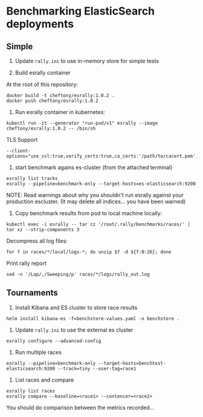 # Benchmarking ElasticSearch deployments

## Simple

1. Update `rally.ini` to use in-memory store for simple tests

1. Build esrally container

At the root of this repository:
```
docker build -t cheftony/esrally:1.0.2 .
docker push cheftony/esrally:1.0.2
```

1. Run esrally container in kubernetes:

```
kubectl run -it --generator "run-pod/v1" esrally --image cheftony/esrally:1.0.2 -- /bin/sh
```

TLS Support
```
--client-options="use_ssl:true,verify_certs:true,ca_certs:'/path/to/cacert.pem',client_cert:'/path/to/client_cert.pem',client_key='/path/to/client_key.pem'"
```

1. start benchmark agains es-cluster (from the attached terminal)

```
esrally list tracks
esrally --pipeline=benchmark-only --target-hosts=es-elasticsearch:9200
```

NOTE: Read warnings about why you shouldn't run esrally against your production escluster.
(It may delete all indices... you have been warned)

1. Copy benchmark results from pod to local machine locally:

```
kubectl exec -i esrally -- tar cz '/root/.rally/benchmarks/races/' | tar xz --strip-components 3
```

Decompress all log files:
```
for f in races/*/local/logs-*; do unzip $f -d ${f:0:26}; done
```

Print rally report
```
sed -n '/Lap/,/Sweeping/p' races/*/logs/rally_out.log
```

## Tournaments

1. Install Kibana and ES cluster to store race results

```
helm install kibana-es -f=benchstore-values.yaml -n benchstore .
```

1. Update `rally.ini` to use the external es cluster

```
esrally configure --advanced-config
```

1. Run multiple races

```
esrally --pipeline=benchmark-only --target-hosts=benchtest-elasticsearch:9200 --track=tiny --user-tag=race1
```

1. List races and compare

```
esrally list races
esrally compare --baseline=<race1> --contencer=<race2>
```

You should do comparison between the metrics recorded...
